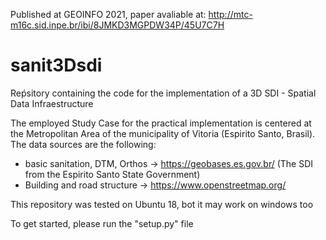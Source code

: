 Published at GEOINFO 2021, paper avaliable at: http://mtc-m16c.sid.inpe.br/ibi/8JMKD3MGPDW34P/45U7C7H 

# sanit3Dsdi

Reṕsitory containing the code for the implementation of a 3D SDI - Spatial Data Infraestructure

The employed Study Case for the practical implementation is centered at the Metropolitan Area of the municipality of Vitoria (Espirito Santo, Brasil).
The data sources are the following:
- basic sanitation, DTM, Orthos -> https://geobases.es.gov.br/ (The SDI from the Espirito Santo State Government)
- Building and road structure   -> https://www.openstreetmap.org/


This repository was tested on Ubuntu 18, bot it may work on windows too

To get started, please run the "setup.py" file
